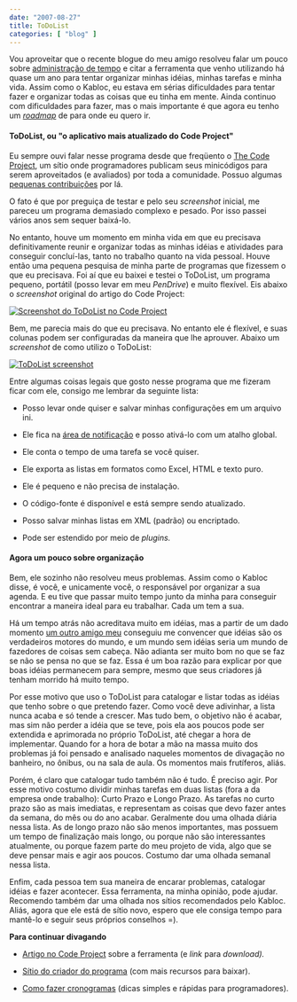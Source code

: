 ```yaml
---
date: "2007-08-27"
title: ToDoList
categories: [ "blog" ]
---
```

Vou aproveitar que o recente blogue do meu amigo resolveu falar um pouco sobre [administração de tempo](http://www.kabloc.com.br/2007/08/24/estou-sem-tempo/) e citar a ferramenta que venho utilizando há quase um ano para tentar organizar minhas idéias, minhas tarefas e minha vida. Assim como o Kabloc, eu estava em sérias dificuldades para tentar fazer e organizar todas as coisas que eu tinha em mente. Ainda continuo com dificuldades para fazer, mas o mais importante é que agora eu tenho um [_roadmap_](http://en.wikipedia.org/wiki/Technology_roadmap) de para onde eu quero ir.

#### ToDoList, ou "o aplicativo mais atualizado do Code Project"

Eu sempre ouvi falar nesse programa desde que freqüento o [The Code Project](http://www.codeproject.com), um sítio onde programadores publicam seus minicódigos para serem aproveitados (e avaliados) por toda a comunidade. Possuo algumas [pequenas contribuições](http://www.codeproject.com/script/articles/list_articles.asp?userid=108248) por lá.

O fato é que por preguiça de testar e pelo seu _screenshot_ inicial, me pareceu um programa demasiado complexo e pesado. Por isso passei vários anos sem sequer baixá-lo.

No entanto, houve um momento em minha vida em que eu precisava definitivamente reunir e organizar todas as minhas idéias e atividades para conseguir concluí-las, tanto no trabalho quanto na vida pessoal. Houve então uma pequena pesquisa de minha parte de programas que fizessem o que eu precisava. Foi aí que eu baixei e testei o ToDoList, um programa pequeno, portátil (posso levar em meu _PenDrive_) e muito flexível. Eis abaixo o _screenshot_ original do artigo do Code Project:

[![Screenshot do ToDoList no Code Project](http://www.codeproject.com/tools/ToDoList2/todolist.png)](http://www.codeproject.com/tools/ToDoList2/todolist.png)

Bem, me parecia mais do que eu precisava. No entanto ele é flexível, e suas colunas podem ser configuradas da maneira que lhe aprouver. Abaixo um _screenshot_ de como utilizo o ToDoList:

[![ToDoList screenshot](/images/6fFXwLM.png)](/images/todolist.png)

Entre algumas coisas legais que gosto nesse programa que me fizeram ficar com ele, consigo me lembrar da seguinte lista:

	
  * Posso levar onde quiser e salvar minhas configurações em um arquivo ini.

	
  * Ele fica na [área de notificação](http://blogs.msdn.com/oldnewthing/archive/2003/09/10/54831.aspx) e posso ativá-lo com um atalho global.

	
  * Ele conta o tempo de uma tarefa se você quiser.

	
  * Ele exporta as listas em formatos como Excel, HTML e texto puro.

	
  * Ele é pequeno e não precisa de instalação.

	
  * O código-fonte é disponível e está sempre sendo atualizado.

	
  * Posso salvar minhas listas em XML (padrão) ou encriptado.

	
  * Pode ser estendido por meio de _plugins._

#### Agora um pouco sobre organização

Bem, ele sozinho não resolveu meus problemas. Assim como o Kabloc disse, é você, e unicamente você, o responsável por organizar a sua agenda. E eu tive que passar muito tempo junto da minha para conseguir encontrar a maneira ideal para eu trabalhar. Cada um tem a sua.

Há um tempo atrás não acreditava muito em idéias, mas a partir de um dado momento [um outro amigo meu](http://www.sk5.com.br) conseguiu me convencer que idéias são os verdadeiros motores do mundo, e um mundo sem idéias seria um mundo de fazedores de coisas sem cabeça. Não adianta ser muito bom no que se faz se não se pensa no que se faz. Essa é um boa razão para explicar por que boas idéias permanecem para sempre, mesmo que seus criadores já tenham morrido há muito tempo.

Por esse motivo que uso o ToDoList para catalogar e listar todas as idéias que tenho sobre o que pretendo fazer. Como você deve adivinhar, a lista nunca acaba e só tende a crescer. Mas tudo bem, o objetivo não é acabar, mas sim não perder a idéia que se teve, pois ela aos poucos pode ser extendida e aprimorada no próprio ToDoList, até chegar a hora de implementar. Quando for a hora de botar a mão na massa muito dos problemas já foi pensado e analisado naqueles momentos de divagação no banheiro, no ônibus, ou na sala de aula. Os momentos mais frutíferos, aliás.

Porém, é claro que catalogar tudo também não é tudo. É preciso agir. Por esse motivo costumo dividir minhas tarefas em duas listas (fora a da empresa onde trabalho): Curto Prazo e Longo Prazo. As tarefas no curto prazo são as mais imediatas, e representam as coisas que devo fazer antes da semana, do mês ou do ano acabar. Geralmente dou uma olhada diária nessa lista. As de longo prazo não são menos importantes, mas possuem um tempo de finalização mais longo, ou porque não são interessantes atualmente, ou porque fazem parte do meu projeto de vida, algo que se deve pensar mais e agir aos poucos. Costumo dar uma olhada semanal nessa lista.

Enfim, cada pessoa tem sua maneira de encarar problemas, catalogar idéias e fazer acontecer. Essa ferramenta, na minha opinião, pode ajudar. Recomendo também dar uma olhada nos sítios recomendados pelo Kabloc. Aliás, agora que ele está de sítio novo, espero que ele consiga tempo para mantê-lo e seguir seus próprios conselhos =).

**Para continuar divagando**

	
  * [Artigo no Code Project](http://www.codeproject.com/tools/todolist2.asp) sobre a ferramenta (e _link_ para _download)._

	
  * [Sítio do criador do programa](http://www.abstractspoon.com/) (com mais recursos para baixar).

	
  * [Como fazer cronogramas](http://www.caloni.com.br/cronograma) (dicas simples e rápidas para programadores).

